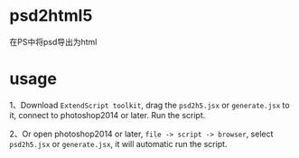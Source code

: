 # psd2html5

在PS中将psd导出为html

# usage

1、Download `ExtendScript toolkit`, drag the `psd2h5.jsx` or `generate.jsx` to it, connect to photoshop2014 or later. Run the script.

2、Or open photoshop2014 or later, `file -> script -> browser`, select `psd2h5.jsx` or `generate.jsx`, it will automatic run the script.
